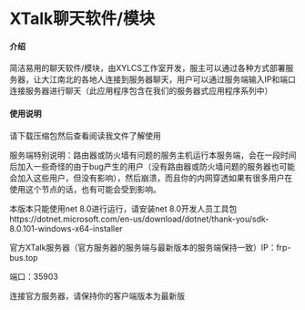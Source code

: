 # XTalk聊天软件/模块

#### 介绍

简洁易用的聊天软件/模块，由XYLCS工作室开发，服主可以通过各种方式部署服务器，让大江南北的各地人连接到服务器聊天，用户可以通过服务端输入IP和端口连接服务器进行聊天（此应用程序包含在我们的服务器式应用程序系列中）

#### 使用说明

请下载压缩包然后查看阅读我文件了解使用










服务端特别说明：路由器或防火墙有问题的服务主机运行本服务端，会在一段时间后加入一些奇怪的由于bug产生的用户（没有路由器或防火墙问题的服务器也可能会加入这些用户，但没有影响），然后崩溃，而且你的内网穿透如果有很多用户在使用这个节点的话，也有可能会受到影响。





































































































本版本只能使用net 8.0进行运行，请安装net 8.0开发人员工具包https://dotnet.microsoft.com/en-us/download/dotnet/thank-you/sdk-8.0.101-windows-x64-installer 





















































官方XTalk服务器（官方服务器的服务端与最新版本的服务端保持一致）IP：frp-bus.top

端口：35903

连接官方服务器，请保持你的客户端版本为最新版